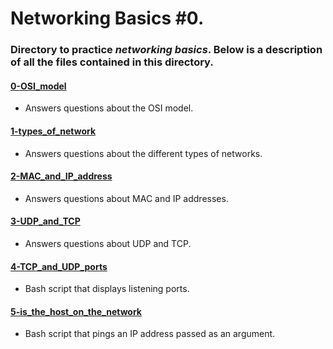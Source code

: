 # Networking Basics #0.
### Directory to practice _networking basics_. Below is a description of all the files contained in this directory.

#### [0-OSI_model](./0-OSI_model)
* Answers questions about the OSI model.

#### [1-types_of_network](./1-types_of_network)
* Answers questions about the different types of networks.

#### [2-MAC_and_IP_address](./2-MAC_and_IP_address)
* Answers questions about MAC and IP addresses.

#### [3-UDP_and_TCP](./3-UDP_and_TCP)
* Answers questions about UDP and TCP.

#### [4-TCP_and_UDP_ports](./4-TCP_and_UDP_ports)
* Bash script that displays listening ports.

#### [5-is_the_host_on_the_network](./5-is_the_host_on_the_network)
* Bash script that pings an IP address passed as an argument.
